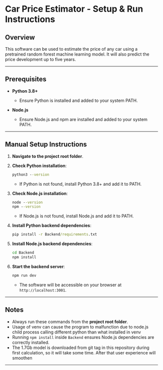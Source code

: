 # Car Price Estimator - Setup & Run Instructions

## Overview

This software can be used to estimate the price of any car using
a pretrained random forest machine learning model. It will also
predict the price development up to five years.

---

## Prerequisites

* **Python 3.8+**

  * Ensure Python is installed and added to your system PATH.
* **Node.js**

  * Ensure Node.js and npm are installed and added to your system PATH.

---

## Manual Setup Instructions

1. **Navigate to the project root folder**.

2. **Check Python installation**:

   ```bat
   python3 --version
   ```

   * If Python is not found, install Python 3.8+ and add it to PATH.

3. **Check Node.js installation**:

   ```bat
   node --version
   npm --version
   ```

   * If Node.js is not found, install Node.js and add it to PATH.

4. **Install Python backend dependencies**:

   ```bat
   pip install -r Backend/requirements.txt
   ```

5. **Install Node.js backend dependencies**:

   ```bat
   cd Backend
   npm install
   ```

9. **Start the backend server**:

   ```bat
   npm run dev
   ```

   * The software will be accessible on your browser at `http://localhost:3001`.

---

## Notes

* Always run these commands from the **project root folder**.
* Usage of venv can cause the program to malfunction due to node.js child process calling different python than what installed in venv
* Running `npm install` inside `Backend` ensures Node.js dependencies are correctly installed.
* The 1.7Gb model is downloaded from git tag in this repository during first calculation, so it will take some time. After that user experience will smoothen

---
